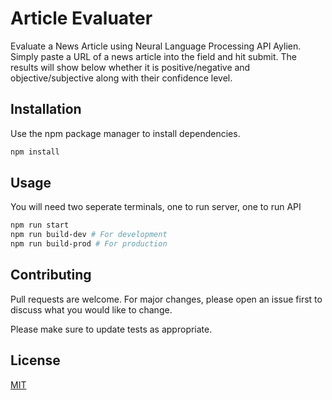 # Article Evaluater

Evaluate a News Article using Neural Language Processing API Aylien. Simply paste a URL of a news article into the field and hit submit. The results will show below whether it is positive/negative and objective/subjective along with their confidence level.

## Installation

Use the npm package manager to install dependencies.

```bash
npm install
```

## Usage

You will need two seperate terminals, one to run server, one to run API

```bash
npm run start
npm run build-dev # For development
npm run build-prod # For production
```

## Contributing
Pull requests are welcome. For major changes, please open an issue first to discuss what you would like to change.

Please make sure to update tests as appropriate.

## License
[MIT](https://choosealicense.com/licenses/mit/)